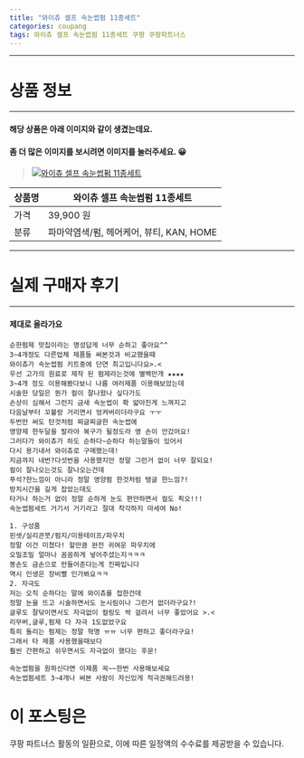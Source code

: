 ```yaml
---
title: "와이츄 셀프 속눈썹펌 11종세트"
categories: coupang
tags: 와이츄 셀프 속눈썹펌 11종세트 쿠팡 쿠팡파트너스
---
```

---

# 상품 정보

---

#### 해당 상품은 아래 이미지와 같이 생겼는데요. 
#### 좀 더 많은 이미지를 보시려면 이미지를 눌러주세요. 😀
> [![와이츄 셀프 속눈썹펌 11종세트](https://static.coupangcdn.com/image/retail/images/341614290889637-cb7a3f67-7766-4225-a83f-1949c2d79832.jpg)](https://link.coupang.com/re/AFFSDP?lptag=AF4416228&subid=AF4416228&pageKey=1767287977&itemId=3009307387&vendorItemId=70997514211&traceid=V0-143-4182dd75df91d90a)

상품명 | 와이츄 셀프 속눈썹펌 11종세트
-------|-------
가격 | 39,900 원
분류 | 파마약염색/펌, 헤어케어, 뷰티, KAN, HOME

---

# 실제 구매자 후기

---


####    제대로 올라가요
    순한펌제 맛집이라는 명성답게 너무 순하고 좋아요^^
    3~4개정도 다른업체 제품들 써본것과 비교했을때
    와이츄가 속눈썹펌 키트중에 단연 최고입니다요>.<
    우선 고가의 원료로 제작 된 펌제라는것에 별백만개 ★★★★
    3~4개 정도 이용해봤다보니 나름 여러제품 이용해보았는데
    시술한 당일은 뭔가 컬이 잘나왔나 싶다가도
    손상이 심해서 그런지 금새 속눈썹이 확 얇아진게 느껴지고
    다음날부터 꼬불랑 거리면서 엉켜버리더라구요 ㅜㅜ
    두번만 써도 탄것처럼 찌글찌글한 속눈썹에
    영양제 한두달을 발라야 복구가 될정도라 영 손이 안갔어요!
    그러다가 와이츄가 하도 순하다~순하다 하는말들이 있어서
    다시 용기내서 와이츄로 구매했는데!
    지금까지 네번?다섯번을 사용했지만 정말 그런거 없이 너무 잘되요!
    컬이 잘나오는것도 잘나오는건데
    푸석?한느낌이 아니라 정말 영양펌 한것처럼 탱글 한느낌?!
    방치시간을 길게 잡았는데도
    타거나 하는거 없이 정말 순하게 눈도 편안하면서 컬도 쵝오!!!
    속눈썹펌세트 거기서 거기라고 절대 착각하지 마세여 No!
    
    1. 구성품
    핀셋/실리콘붓/펌지/미용테이프/파우치
    정말 이건 미쳤다! 할만큼 완전 귀여운 파우치에
    오밀조밀 얼마나 꼼꼼하게 넣어주셨는지ㅋㅋㅋ
    똥손도 금손으로 만들어준다는게 진짜입니다
    역시 인생은 장비빨 인가봐요ㅋㅋ
    2. 자극도
    저는 오직 순하다는 말에 와이츄롤 접한건데
    정말 눈을 뜨고 시술하면서도 눈시림이나 그런거 없더라구요?!
    글루도 잘닦이면서도 자극없이 컬링도 싹 걸려서 너무 좋았어요 >.<
    리무버,글루,펌제 다 자극 1도없었구요
    특히 돌리는 펌제는 정말 혁명 ㅠㅠ 너무 편하고 좋더라구요!
    그래서 타 제품 사용했을때보다
    훨씬 간편하고 쉬우면서도 자극없이 했다는 후문!
    
    속눈썹펌을 원하신다면 이제품 꼭~~한번 사용해보세요
    속눈썹펌세트 3~4개나 써본 사람이 자신있게 적극권해드려용!



# 이 포스팅은
쿠팡 파트너스 활동의 일환으로, 이에 따른 일정액의 수수료를 제공받을 수 있습니다.